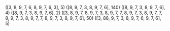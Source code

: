 ([3, 8, 9, 7, 6, 8, 9, 7, 6, 3], 5)
([8, 9, 7, 3, 8, 9, 7, 6], 140)
([8, 9, 7, 3, 8, 9, 7, 6], 4)
([8, 9, 7, 3, 8, 9, 7, 6], 2)
([3, 8, 9, 7, 8, 9, 7, 3, 8, 9, 7,  7, 8, 9, 7, 3, 8, 9, 7,  7, 8, 9, 7, 3, 8, 9, 7,  7, 8, 9, 7, 3, 8, 9, 7, 6], 50)
([3, 88, 9, 7, 3, 8, 9, 7, 6, 9, 7, 6], 5)